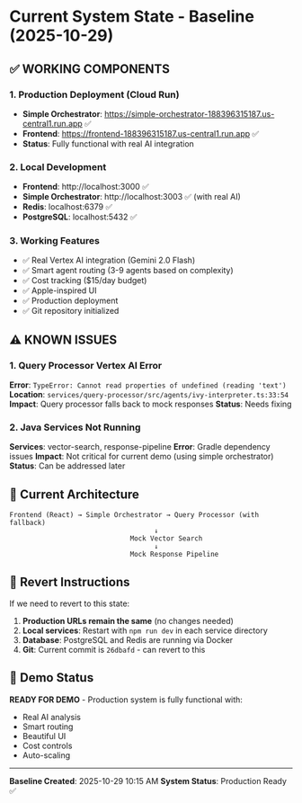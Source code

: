 # Current System State - Baseline (2025-10-29)

## ✅ WORKING COMPONENTS

### 1. Production Deployment (Cloud Run)
- **Simple Orchestrator**: https://simple-orchestrator-188396315187.us-central1.run.app ✅
- **Frontend**: https://frontend-188396315187.us-central1.run.app ✅
- **Status**: Fully functional with real AI integration

### 2. Local Development
- **Frontend**: http://localhost:3000 ✅
- **Simple Orchestrator**: http://localhost:3003 ✅ (with real AI)
- **Redis**: localhost:6379 ✅
- **PostgreSQL**: localhost:5432 ✅

### 3. Working Features
- ✅ Real Vertex AI integration (Gemini 2.0 Flash)
- ✅ Smart agent routing (3-9 agents based on complexity)
- ✅ Cost tracking ($15/day budget)
- ✅ Apple-inspired UI
- ✅ Production deployment
- ✅ Git repository initialized

## ⚠️ KNOWN ISSUES

### 1. Query Processor Vertex AI Error
**Error**: `TypeError: Cannot read properties of undefined (reading 'text')`
**Location**: `services/query-processor/src/agents/ivy-interpreter.ts:33:54`
**Impact**: Query processor falls back to mock responses
**Status**: Needs fixing

### 2. Java Services Not Running
**Services**: vector-search, response-pipeline
**Error**: Gradle dependency issues
**Impact**: Not critical for current demo (using simple orchestrator)
**Status**: Can be addressed later

## 🔧 Current Architecture

```
Frontend (React) → Simple Orchestrator → Query Processor (with fallback)
                                    ↓
                              Mock Vector Search
                                    ↓
                              Mock Response Pipeline
```

## 📝 Revert Instructions

If we need to revert to this state:

1. **Production URLs remain the same** (no changes needed)
2. **Local services**: Restart with `npm run dev` in each service directory
3. **Database**: PostgreSQL and Redis are running via Docker
4. **Git**: Current commit is `26dbafd` - can revert to this

## 🎯 Demo Status

**READY FOR DEMO** - Production system is fully functional with:
- Real AI analysis
- Smart routing
- Beautiful UI
- Cost controls
- Auto-scaling

---
**Baseline Created**: 2025-10-29 10:15 AM
**System Status**: Production Ready ✅
